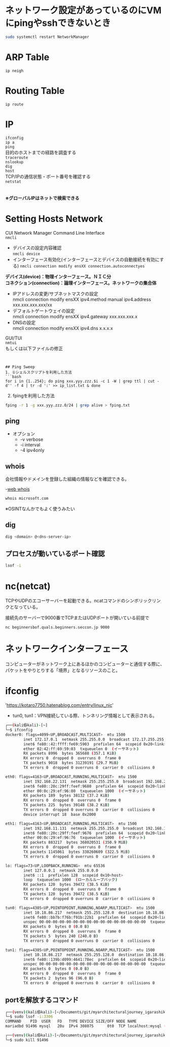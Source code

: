 # ネットワーク設定があっているのにVMにpingやsshできないとき
```bash
sudo systemctl restart NetworkManager
```

# ARP Table 
```ip neigh```

# Routing Table
```ip route```

# IP 
```ifconfig```  
```ip a```  
```ping```  
目的のホストまでの経路を調査する  
```traceroute```   
```nslookup```  
```dig```  
```host```  
TCP/IPの通信状態・ポート番号を確認する  
```netstat```  
　　
　　
　　
  
**※グローバルIPはネットで検索できる**

# Setting Hosts Network
CUI Network Manager Command Line Interface  
```nmcli```  
- デバイスの設定内容確認  
```nmcli device```  
- インターフェース有効化(インターフェースとデバイスの自動接続を有効にする)
```nmcli connection modify ensXX connection.autoconnectyes```  

**デバイス(device)：物理インターフェース。ＮＩＣ分**  
**コネクション(connection)：論理インターフェース。ネットワークの集合体**  

- IPアドレスの変更/サブネットマスクの設定  
nmcli connection modify ensXX ipv4.method manual ipv4.address xxx.xxx.xxx.xxx/xx  
- デフォルトゲートウェイの設定  
nmcli connection modify ensXX ipv4.gateway xxx.xxx.xxx.x  
- DNSの設定  
nmcli connection modify ensXX ipv4.dns x.x.x.x  



GUI/TUI  
```nmtui```  
もしくは以下ファイルの修正
```/etc/sysconfig/network-scripts/ifcfg-ensXX  


## Ping Sweep
1. ①シェルスクリプトを利用した方法
```bash
for i in {1..254}; do ping xxx.yyy.zzz.$i -c 1 -W | grep ttl | cut -d'' -f 4 | tr -d ':' >> ip_list.txt & done
```

2. fpingを利用した方法
```bash
fping -r 1 -g xxx.yyy.zzz.0/24 | grep alive > fping.txt
```

## ping

- オプション
  - -v verbose
  - -i interval
  - -4 ipv4only

## whois

会社情報やドメインを登録した組織の情報などを確認できる。

-[web whois](https://www.whois.com/whois/)

```bash
whois microsoft.com
```

※OSINTなんかでもよく使うみたい

## dig

```bash
dig <domain> @<dns-server-ip>
```

## プロセスが動いているポート確認

```bash
lsof -i
```

# nc(netcat)

TCPやUDPのエコーサーバーを起動できる。ncatコマンドのシンボリックリンクとなっている。

接続先のサーバーで9000番でTCPまたはUDPポートが開いている前提で
```
nc beginnersbof.quals.beginners.seccon.jp 9000
```

# ネットワークインターフェース

コンピューターがネットワーク上にあるほかのコンピューターと通信する際に、パケットをやりとりする「境界」となるリソースのこと。

# ifconfig

'https://kotaro7750.hatenablog.com/entry/linux_nic'

* tun0, tun1：VPN接続している際、トンネリング情報として表示される。


```bash
┌──(kali㉿kali)-[~]
└─$ ifconfig                                                                                            
docker0: flags=4099<UP,BROADCAST,MULTICAST>  mtu 1500
        inet 172.17.0.1  netmask 255.255.0.0  broadcast 172.17.255.255
        inet6 fe80::42:ffff:fe69:5903  prefixlen 64  scopeid 0x20<link>
        ether 02:42:ff:69:59:03  txqueuelen 0  (イーサネット)
        RX packets 8996  bytes 365688 (357.1 KiB)
        RX errors 0  dropped 0  overruns 0  frame 0
        TX packets 9018  bytes 31239191 (29.7 MiB)
        TX errors 0  dropped 0 overruns 0  carrier 0  collisions 0

eth0: flags=4163<UP,BROADCAST,RUNNING,MULTICAST>  mtu 1500
        inet 192.168.22.131  netmask 255.255.255.0  broadcast 192.168.22.255
        inet6 fe80::20c:29ff:feef:9680  prefixlen 64  scopeid 0x20<link>
        ether 00:0c:29:ef:96:80  txqueuelen 1000  (イーサネット)
        RX packets 189  bytes 38132 (37.2 KiB)
        RX errors 0  dropped 0  overruns 0  frame 0
        TX packets 225  bytes 39148 (38.2 KiB)
        TX errors 0  dropped 0 overruns 0  carrier 0  collisions 0
        device interrupt 18  base 0x2000  

eth1: flags=4163<UP,BROADCAST,RUNNING,MULTICAST>  mtu 1500
        inet 192.168.11.131  netmask 255.255.255.0  broadcast 192.168.11.255
        inet6 fe80::20c:29ff:feef:9676  prefixlen 64  scopeid 0x20<link>
        ether 00:0c:29:ef:96:76  txqueuelen 1000  (イーサネット)
        RX packets 883217  bytes 368020531 (350.9 MiB)
        RX errors 0  dropped 0  overruns 0  frame 0
        TX packets 1145061  bytes 338260609 (322.5 MiB)
        TX errors 0  dropped 0 overruns 0  carrier 0  collisions 0

lo: flags=73<UP,LOOPBACK,RUNNING>  mtu 65536
        inet 127.0.0.1  netmask 255.0.0.0
        inet6 ::1  prefixlen 128  scopeid 0x10<host>
        loop  txqueuelen 1000  (ローカルループバック)
        RX packets 120  bytes 39472 (38.5 KiB)
        RX errors 0  dropped 0  overruns 0  frame 0
        TX packets 120  bytes 39472 (38.5 KiB)
        TX errors 0  dropped 0 overruns 0  carrier 0  collisions 0

tun0: flags=4305<UP,POINTOPOINT,RUNNING,NOARP,MULTICAST>  mtu 1500
        inet 10.18.86.217  netmask 255.255.128.0  destination 10.18.86.217
        inet6 fe80::bb7b:f76b:f91b:22b1  prefixlen 64  scopeid 0x20<link>
        unspec 00-00-00-00-00-00-00-00-00-00-00-00-00-00-00-00  txqueuelen 500  (不明なネット)
        RX packets 0  bytes 0 (0.0 B)
        RX errors 0  dropped 0  overruns 0  frame 0
        TX packets 5  bytes 240 (240.0 B)
        TX errors 0  dropped 0 overruns 0  carrier 0  collisions 0

tun1: flags=4305<UP,POINTOPOINT,RUNNING,NOARP,MULTICAST>  mtu 1500
        inet 10.18.86.217  netmask 255.255.128.0  destination 10.18.86.217
        inet6 fe80::139b:d099:4641:78ec  prefixlen 64  scopeid 0x20<link>
        unspec 00-00-00-00-00-00-00-00-00-00-00-00-00-00-00-00  txqueuelen 500  (不明なネット)
        RX packets 0  bytes 0 (0.0 B)
        RX errors 0  dropped 0  overruns 0  frame 0
        TX packets 2  bytes 96 (96.0 B)
        TX errors 0  dropped 0 overruns 0  carrier 0  collisions 0
```

## portを解放するコマンド

```bash
┌──(venv)(kali㉿kali)-[~/Documents/git/myarchitecturaljourney_igarashikeisuke/Docker]
└─$ sudo lsof -i:3306
COMMAND    PID  USER   FD   TYPE DEVICE SIZE/OFF NODE NAME
mariadbd 91496 mysql   20u  IPv4 308075      0t0  TCP localhost:mysql (LISTEN)

┌──(venv)(kali㉿kali)-[~/Documents/git/myarchitecturaljourney_igarashikeisuke/Docker]
└─$ sudo kill 91496
```